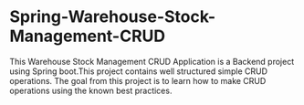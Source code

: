 # Spring-Warehouse-Stock-Management-CRUD
This Warehouse Stock Management CRUD Application is a Backend project using Spring boot.This project contains well structured simple CRUD operations.
The goal from this project is to learn how to make CRUD operations using the known best practices.
